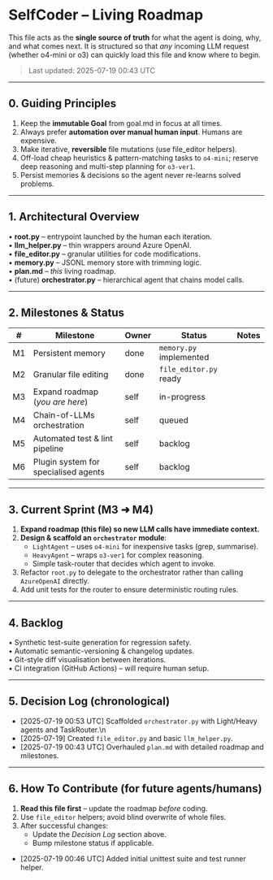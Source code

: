 # SelfCoder – Living Roadmap
This file acts as the **single source of truth** for what the agent is doing, why, and what
comes next. It is structured so that *any* incoming LLM request (whether o4-mini or o3)
can quickly load this file and know where to begin.

> Last updated: 2025-07-19 00:43 UTC

---

## 0. Guiding Principles
1. Keep the **immutable Goal** from goal.md in focus at all times.
2. Always prefer **automation over manual human input**. Humans are expensive.
3. Make iterative, **reversible** file mutations (use file_editor helpers).
4. Off-load cheap heuristics & pattern-matching tasks to `o4-mini`; reserve
   deep reasoning and multi-step planning for `o3-ver1`.
5. Persist memories & decisions so the agent never re-learns solved problems.

---

## 1. Architectural Overview
• **root.py** – entrypoint launched by the human each iteration.  
• **llm_helper.py** – thin wrappers around Azure OpenAI.  
• **file_editor.py** – granular utilities for code modifications.  
• **memory.py** – JSONL memory store with trimming logic.  
• **plan.md** – *this* living roadmap.  
• (future) **orchestrator.py** – hierarchical agent that chains model calls.  

---

## 2. Milestones & Status
| # | Milestone | Owner | Status | Notes |
|---|-----------|-------|--------|-------|
| M1 | Persistent memory                 | done | `memory.py` implemented |
| M2 | Granular file editing             | done | `file_editor.py` ready  |
| M3 | Expand roadmap (*you are here*)   | self | in-progress |
| M4 | Chain-of-LLMs orchestration       | self | queued |
| M5 | Automated test & lint pipeline    | self | backlog |
| M6 | Plugin system for specialised agents | self | backlog |

---

## 3. Current Sprint (M3 ➜ M4)
1. **Expand roadmap (this file) so new LLM calls have immediate context.**
2. **Design & scaffold an `orchestrator` module**:
   - `LightAgent` – uses `o4-mini` for inexpensive tasks (grep, summarise).
   - `HeavyAgent` – wraps `o3-ver1` for complex reasoning.
   - Simple task-router that decides which agent to invoke.
3. Refactor `root.py` to delegate to the orchestrator rather than calling
   `AzureOpenAI` directly.
4. Add unit tests for the router to ensure deterministic routing rules.

---

## 4. Backlog
• Synthetic test-suite generation for regression safety.  
• Automatic semantic-versioning & changelog updates.  
• Git-style diff visualisation between iterations.  
• CI integration (GitHub Actions) – will require human setup.  

---

## 5. Decision Log (chronological)
- [2025-07-19 00:53 UTC] Scaffolded `orchestrator.py` with Light/Heavy agents and TaskRouter.\n
- [2025-07-19] Created `file_editor.py` and basic `llm_helper.py`.
- [2025-07-19 00:43 UTC] Overhauled `plan.md` with detailed roadmap and milestones.

---

## 6. How To Contribute (for future agents/humans)
1. **Read this file first** – update the roadmap *before* coding.
2. Use `file_editor` helpers; avoid blind overwrite of whole files.
3. After successful changes:
   - Update the *Decision Log* section above.
   - Bump milestone status if applicable.
- [2025-07-19 00:46 UTC] Added initial unittest suite and test runner helper.
